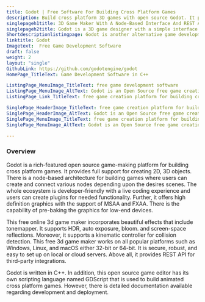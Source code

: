 ```yaml
---
title: Godot | Free Software For Building Cross Platform Games
description: Build cross platform 3D games with open source Godot. It provides an intuitive drag & drop interface and live coding editor to control objects and behavior.
singlepageh1title: 3D Game Maker With A Node-Based Interface And REST API
singlepageh2title: Godot is a 3D game designer with a simple interface and persistent live editing capabilities. It is lightweight, robust, supports animations and sound effects.
Shortdescriptionlistingpage: Godot is another alternative game development software for building cross platform games. It offers context-sensitive UI, REST API and many other features.
linktitle: Godot
Imagetext:  Free Game Development Software
draft: false
weight: 2
layout: "single"
GithubLink: https://github.com/godotengine/godot
HomePage_TitleText: Game Development Software in C++

ListingPage_MenuImage_TitleText: free game development software
ListingPage_MenuImage_AltText: Godot is an Open Source free game creation platform for building cross platform games
ListingPage_Link_TitleText: free game creation platform for building cross platform games

SinglePage_HeaderImage_TitleText: free game creation platform for building cross platform games
SinglePage_HeaderImage_AltText: Godot is an Open Source free game creation platform for building cross platform games
SinglePage_MenuImage_TitleText: free game creation platform for building cross platform games
SinglePage_MenuImage_AltText: Godot is an Open Source free game creation platform for building cross platform games

---
```

### **Overview**

Godot is a rich-featured open source game-making platform for building cross platform games. It provides full support for creating 2D, 3D objects. There is a node-based architecture for building games where users can create and connect various nodes depending upon the desires scenes. The whole ecosystem is developer-friendly with a live coding experience and users can create plugins for needed functionality. Further, it offers high definition graphics with the support of MSAA and FXAA. There is the capability of pre-baking the graphics for low-end devices.

This free online 3d game maker incorporates beautiful effects that include tonemapper. It supports HDR, auto exposure, bloom. and screen-space reflections. Moreover, it supports a kinematic controller for collision detection. This free 3d game maker works on all popular platforms such as Windows, Linux, and macOS either 32-bit or 64-bit. It is secure, robust, and easy to set up on local or cloud servers. Above all, it provides REST API for third-party integrations.

Godot is written in C++. In addition, this open source game editor has its own scripting language named GDScript that is used to build animated cross platform games. However, there is detailed documentation available regarding development and deployment. 

<a class="anchor" id="requirements" name="requirements" style="font-size: 12.16px;"></a>
